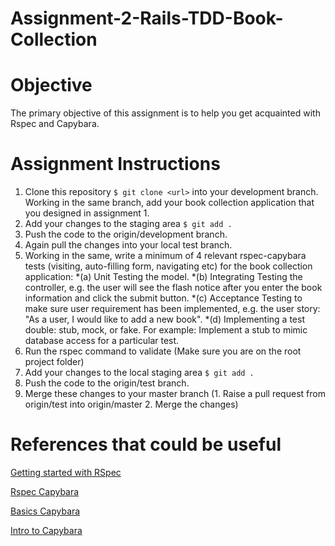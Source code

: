 # Assignment-2-Rails-TDD-Book-Collection

# Objective
The primary objective of this assignment is to help you get acquainted with Rspec and Capybara.

# Assignment Instructions

1. Clone this repository ```$ git clone <url>``` into your development branch. Working in the same branch, add your book collection application that you designed in assignment 1.
2. Add your changes to the staging area ```$ git add .```
3. Push the code to the origin/development branch.
4. Again pull the changes into your local test branch.
5. Working in the same, write a minimum of 4 relevant rspec-capybara tests (visiting, auto-filling form, navigating etc) for the book collection application:
  *(a) Unit Testing the model.
  *(b) Integrating Testing the controller, e.g. the user will see the flash notice after you enter the book information and click the submit button.
  *(c) Acceptance Testing to make sure user requirement has been implemented, e.g. the user story: "As a user, I would like to add a new book".
  *(d) Implementing a test double: stub, mock, or fake. For example: Implement a stub to mimic database access for a particular test.
6. Run the rspec command to validate (Make sure you are on the root project folder)
7. Add your changes to the local staging area ```$ git add .```
8. Push the code to the origin/test branch.
9. Merge these changes to your master branch (1. Raise a pull request from origin/test into origin/master 2. Merge the changes)

# References that could be useful
[Getting started with RSpec](https://semaphoreci.com/community/tutorials/getting-started-with-rspec)

[Rspec Capybara](https://www.codewithjason.com/rails-testing-hello-world-using-rspec-capybara)

[Basics Capybara](https://www.sitepoint.com/basics-capybara-improving-tests)

[Intro to Capybara](https://learn.co/lessons/intro-to-capybara)
